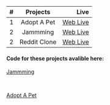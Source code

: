 | #   |   Projects   |                                                  Live |
| --- | :----------: | ----------------------------------------------------: |
| 1   | Adopt A Pet  | [Web Live](https://adopt-a-pet-kirans22.netlify.app/) |
| 2   |   Jammming   |       [Web Live](https://kiran-jammming.netlify.app/) |
| 2   | Reddit Clone |        [Web Live](https://redditbykiran.netlify.app/) |

<h4>Code for these projects avalible here:</h4>
<p><a href="https://github.com/KiranS22/Jammming">Jammming</a></p>
<br>

<p><a href="https://github.com/KiranS22/adopt-a-pet">Adopt A Pet</a></p
